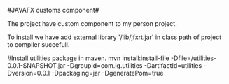 #JAVAFX customs component#

The project have custom component to my person project.

To install we have add external library '/lib/jfxrt.jar' in class path of project to compiler succefull.

#Install utilities package in maven.
mvn install:install-file -Dfile=<PathFileHar>/utilities-0.0.1-SNAPSHOT.jar -DgroupId=com.lg.utilities  -DartifactId=utilities -Dversion=0.0.1 -Dpackaging=jar -DgeneratePom=true


